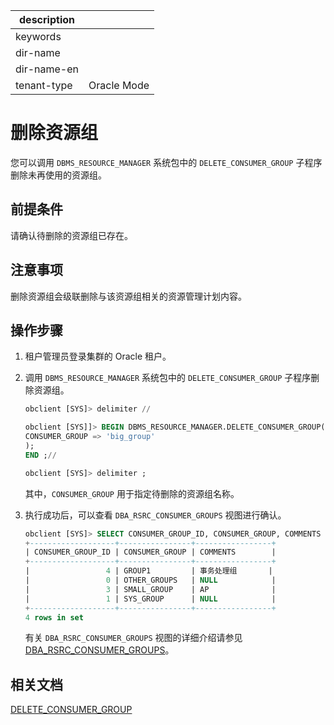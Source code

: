 |description||
|---|---|
|keywords||
|dir-name||
|dir-name-en||
|tenant-type|Oracle Mode|

# 删除资源组

您可以调用 `DBMS_RESOURCE_MANAGER` 系统包中的 `DELETE_CONSUMER_GROUP` 子程序删除未再使用的资源组。

## 前提条件

请确认待删除的资源组已存在。

## 注意事项

删除资源组会级联删除与该资源组相关的资源管理计划内容。

## 操作步骤

1. 租户管理员登录集群的 Oracle 租户。

2. 调用 `DBMS_RESOURCE_MANAGER` 系统包中的 `DELETE_CONSUMER_GROUP` 子程序删除资源组。

   ```sql
   obclient [SYS]> delimiter //

   obclient [SYS]]> BEGIN DBMS_RESOURCE_MANAGER.DELETE_CONSUMER_GROUP(
   CONSUMER_GROUP => 'big_group' 
   );
   END ;//

   obclient [SYS]> delimiter ;
   ```

   其中，`CONSUMER_GROUP` 用于指定待删除的资源组名称。

3. 执行成功后，可以查看 `DBA_RSRC_CONSUMER_GROUPS` 视图进行确认。

   ```sql
   obclient [SYS]> SELECT CONSUMER_GROUP_ID, CONSUMER_GROUP, COMMENTS FROM DBA_RSRC_CONSUMER_GROUPS;
   +-------------------+----------------+-----------------+
   | CONSUMER_GROUP_ID | CONSUMER_GROUP | COMMENTS        |
   +-------------------+----------------+-----------------+
   |                 4 | GROUP1         | 事务处理组       |
   |                 0 | OTHER_GROUPS   | NULL            |
   |                 3 | SMALL_GROUP    | AP              |
   |                 1 | SYS_GROUP      | NULL            |
   +-------------------+----------------+-----------------+
   4 rows in set
   ```

   有关 `DBA_RSRC_CONSUMER_GROUPS` 视图的详细介绍请参见 [DBA_RSRC_CONSUMER_GROUPS](../../../../../700.reference/700.system-views/500.system-view-of-oracle-mode/200.dictionary-view-of-oracle-mode/17600.dba_rsrc_consumer_groups-of-oracle-mode.md)。

## 相关文档

[DELETE_CONSUMER_GROUP](../../../../../700.reference/500.sql-reference/300.pl-reference/300.pl-oracle/1400.pl-system-package-oracle/13300.dbms-resource-manager-oracle/500.delete-consume-group-oracle.md)
